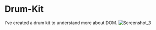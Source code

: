 # Drum-Kit
I've created a drum kit to understand more about DOM.
![Screenshot_3](https://user-images.githubusercontent.com/54683786/134901446-1289b38a-ead1-4500-83ed-793acecf9c5f.png)
